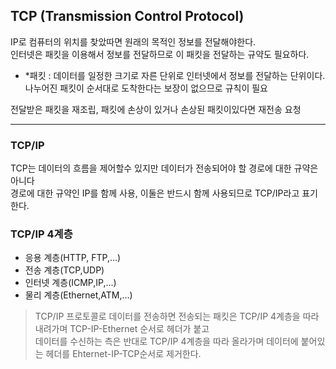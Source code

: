## TCP (Transmission Control Protocol)
IP로 컴퓨터의 위치를 찾았따면 원래의 목적인 정보를 전달해야한다.<br>인터넷은 패킷을 이용해서 정보를 전달하므로 이 패킷을 전달하는 규약도 필요하다.
- *패킷 : 데이터를 일정한 크기로 자른 단위로 인터넷에서 정보를 전달하는 단위이다.<br> 나누어진 패킷이 순서대로 도착한다는 보장이 없으므로 규칙이 필요

전달받은 패킷을 재조립, 패킷에 손상이 있거나 손상된 패킷이있다면 재전송 요청

---
### TCP/IP
TCP는 데이터의 흐름을 제어할수 있지만 데이터가 전송되어야 할 경로에 대한 규약은 아니다<br> 경로에 대한 규약인 IP를 함께 사용, 이둘은 반드시 함께 사용되므로 TCP/IP라고 표기한다.

### TCP/IP 4계층
- 응용 계층(HTTP, FTP,...)
- 전송 계층(TCP,UDP)
- 인터넷 계층(ICMP,IP,...)
- 물리 계층(Ethernet,ATM,...)
>TCP/IP 프로토콜로 데이터를 전송하면 전송되는 패킷은 TCP/IP 4계층을 따라 내려가며 TCP-IP-Ethernet 순서로 헤더가 붙고<br>데이터를 수신하는 측은 반대로 TCP/IP 4계층을 따라 올라가며 데이터에 붙어있는 헤더를 Ehternet-IP-TCP순서로 제거한다.
 



